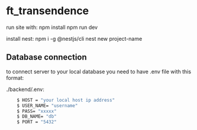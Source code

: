 # ft_transendence

run site with:
    npm install
    npm run dev


install nest:
    npm i -g @nestjs/cli
    nest new project-name

## Database connection

to connect server to your local database you need to have .env file with this format:

./backend/.env:
```bash
    $ HOST = "your local host ip address"
    $ USER_NAME= "username"
    $ PASS= "xxxxx"
    $ DB_NAME= "db"
    $ PORT = "5432"
```